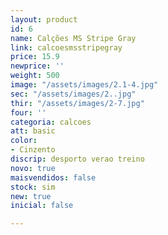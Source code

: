 ```yaml
---
layout: product
id: 6
name: Calções MS Stripe Gray
link: calcoesmsstripegray
price: 15.9
newprice: ''
weight: 500
image: "/assets/images/2.1-4.jpg"
sec: "/assets/images/2..jpg"
thir: "/assets/images/2-7.jpg"
four: ''
categoria: calcoes
att: basic
color:
- Cinzento
discrip: desporto verao treino
novo: true
maisvendidos: false
stock: sim
new: true
inicial: false

---
```

